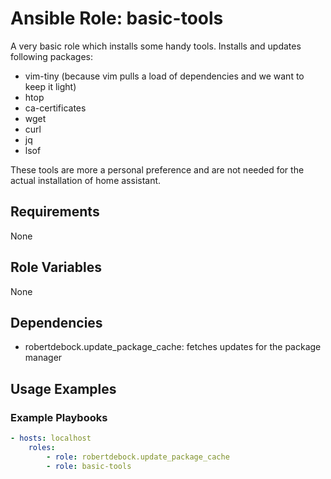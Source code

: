 # Ansible Role: basic-tools

A very basic role which installs some handy tools. Installs and updates following packages:

* vim-tiny (because vim pulls a load of dependencies and we want to keep it light)
* htop
* ca-certificates
* wget
* curl
* jq
* lsof

These tools are more a personal preference and are not needed for the actual installation of home assistant.

## Requirements

None

## Role Variables

None

## Dependencies

* robertdebock.update_package_cache: fetches updates for the package manager

## Usage Examples

### Example Playbooks

```yaml
- hosts: localhost
    roles:
        - role: robertdebock.update_package_cache
        - role: basic-tools
```
